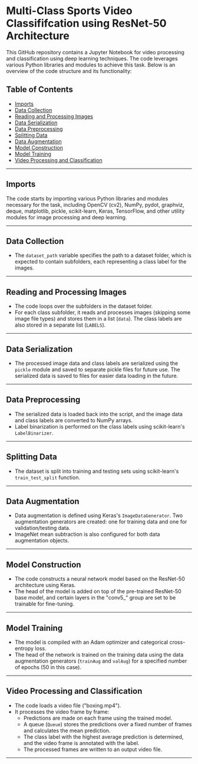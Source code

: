 # Multi-Class Sports Video Classififcation using ResNet-50 Architecture

This GitHub repository contains a Jupyter Notebook for video processing and classification using deep learning techniques. The code leverages various Python libraries and modules to achieve this task. Below is an overview of the code structure and its functionality:

## Table of Contents
- [Imports](#imports)
- [Data Collection](#data-collection)
- [Reading and Processing Images](#reading-and-processing-images)
- [Data Serialization](#data-serialization)
- [Data Preprocessing](#data-preprocessing)
- [Splitting Data](#splitting-data)
- [Data Augmentation](#data-augmentation)
- [Model Construction](#model-construction)
- [Model Training](#model-training)
- [Video Processing and Classification](#video-processing-and-classification)

---

## Imports
The code starts by importing various Python libraries and modules necessary for the task, including OpenCV (cv2), NumPy, pydot, graphviz, deque, matplotlib, pickle, scikit-learn, Keras, TensorFlow, and other utility modules for image processing and deep learning.

---

## Data Collection
- The `dataset_path` variable specifies the path to a dataset folder, which is expected to contain subfolders, each representing a class label for the images.

---

## Reading and Processing Images
- The code loops over the subfolders in the dataset folder.
- For each class subfolder, it reads and processes images (skipping some image file types) and stores them in a list (`data`). The class labels are also stored in a separate list (`LABELS`).

---

## Data Serialization
- The processed image data and class labels are serialized using the `pickle` module and saved to separate pickle files for future use. The serialized data is saved to files for easier data loading in the future.

---

## Data Preprocessing
- The serialized data is loaded back into the script, and the image data and class labels are converted to NumPy arrays.
- Label binarization is performed on the class labels using scikit-learn's `LabelBinarizer`.

---

## Splitting Data
- The dataset is split into training and testing sets using scikit-learn's `train_test_split` function.

---

## Data Augmentation
- Data augmentation is defined using Keras's `ImageDataGenerator`. Two augmentation generators are created: one for training data and one for validation/testing data.
- ImageNet mean subtraction is also configured for both data augmentation objects.

---

## Model Construction
- The code constructs a neural network model based on the ResNet-50 architecture using Keras.
- The head of the model is added on top of the pre-trained ResNet-50 base model, and certain layers in the "conv5_" group are set to be trainable for fine-tuning.

---

## Model Training
- The model is compiled with an Adam optimizer and categorical cross-entropy loss.
- The head of the network is trained on the training data using the data augmentation generators (`trainAug` and `valAug`) for a specified number of epochs (50 in this case).

---

## Video Processing and Classification
- The code loads a video file ("boxing.mp4").
- It processes the video frame by frame:
  - Predictions are made on each frame using the trained model.
  - A queue (`Queue`) stores the predictions over a fixed number of frames and calculates the mean prediction.
  - The class label with the highest average prediction is determined, and the video frame is annotated with the label.
  - The processed frames are written to an output video file.

---

